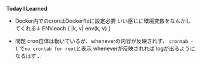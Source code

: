 **Today I Learned**
- Docker内でのcronはDockerfleに設定必要
いい感じに環境変数をなんかしてくれる↓
ENV.each { |k, v| env(k, v) }

- 問題
cron自体は動いているが、wheneverの内容が反映されず、
`crontab -l` で`no crontab for root`と表示
wheneverが反映されれば logが出るようになるはず…

